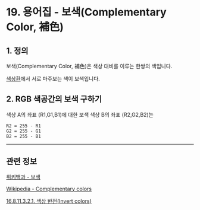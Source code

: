 # 19. 용어집 - 보색(Complementary Color, 補色)

## 1. 정의
보색(Complementary Color, 補色)은 색상 대비를 이루는 한쌍의 색입니다.

[색상환](./19-glossaryx-hsv_color_wheel.md)에서 서로 마주보는 색이 보색입니다.

## 2. RGB 색공간의 보색 구하기
색상 A의 좌표 (R1,G1,B1)에 대한 보색 색상 B의 좌표 (R2,G2,B2)는

```
R2 = 255 - R1
G2 = 255 - G1
B2 = 255 - B1
```

***

## 관련 정보

[위키백과 - 보색](https://ko.wikipedia.org/wiki/%EB%B3%B4%EC%83%89)

[Wikipedia - Complementary colors](https://en.wikipedia.org/wiki/Complementary_colors)

[16.8.11.3.2.1. 색상 반전(Invert colors)](./16-08-11-03-02-01-invert_colors.md)